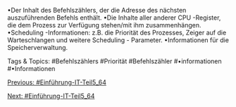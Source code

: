 •Der Inhalt des Befehlszählers, der die Adresse des nächsten auszuführenden Befehls enthält.
•Die Inhalte aller anderer CPU -Register, die dem Prozess zur Verfügung stehen/mit ihm zusammenhängen.
•Scheduling -Informationen: z.B. die Priorität des Prozesses, Zeiger auf die Warteschlangen und weitere Scheduling -
Parameter.
•Informationen für die Speicherverwaltung.

   Tags & Topics:
   #Befehlszählers
   #Priorität
   #Befehlszähler
   #•informationen
   #•Informationen

[Previous: #Einführung-IT-Teil5_64](Einführung-IT-Teil5_64.md)

[Next: #Einführung-IT-Teil5_64](Einführung-IT-Teil5_64.md)